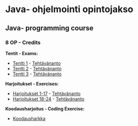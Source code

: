 # Java- ohjelmointi opintojakso  
## Java- programming course   
### 8 OP - Credits  
  
**Tentit - Exams:**  

* [Tentti 1](https://github.com/KaluB70/Java/tree/main/Tentit/Tentti-1/src/Tentti_1) - [Tehtävänanto](https://github.com/KaluB70/Java/blob/main/Tentit/Tentti-1/Assignment_Exam1.md) <br>
* [Tentti 2](https://github.com/KaluB70/Java/tree/main/Tentit/Tentti-2/src/Tentti_2) - [Tehtävänanto](https://github.com/KaluB70/Java/blob/main/Tentit/Tentti-2/Assignment_Exam2.md)<br>
* [Tentti 3](https://github.com/KaluB70/Java/tree/main/Tentit/Tentti-3/src/Exam3) - [Tehtävänanto](https://github.com/KaluB70/Java/blob/main/Tentit/Tentti-3/Assignment_Exam3.md) <br>

**Harjoitukset - Exercises:**  

* [Harjoitukset 1-17](https://github.com/KaluB70/Java/tree/main/Harjoitukset/Harjoitukset/src/T1_17) - [Tehtävänanto](https://github.com/KaluB70/Java/blob/main/Harjoitukset/Harjoitukset/Assignment_1-17.md)
* [Harjoitukset 18-24](https://github.com/KaluB70/Java/tree/main/Harjoitukset/Harjoitukset/src/T18_24) - [Tehtävänanto](https://github.com/KaluB70/Java/blob/main/Harjoitukset/Harjoitukset/Assignment_18-24.md)


**Koodausharjoitus - Coding Exercise:**  
* [Koodausharkka](https://github.com/KaluB70/Java/tree/main/Koodausharjoitus/src/koodausharjoitus/Task_1.java)
